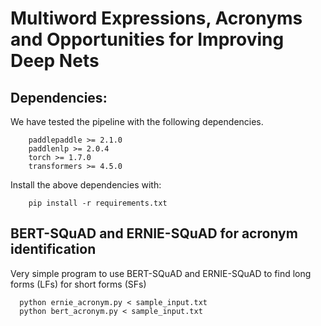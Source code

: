# Multiword Expressions, Acronyms and Opportunities for Improving Deep Nets


## Dependencies:
We have tested the pipeline with the following dependencies. 
```
    paddlepaddle >= 2.1.0
    paddlenlp >= 2.0.4
    torch >= 1.7.0
    transformers >= 4.5.0
```

Install the above dependencies with: 
```shell
    pip install -r requirements.txt
```

## BERT-SQuAD and ERNIE-SQuAD for acronym identification

Very simple program to use BERT-SQuAD and ERNIE-SQuAD to find long forms (LFs) for short forms (SFs)
 ```shell
   python ernie_acronym.py < sample_input.txt
   python bert_acronym.py < sample_input.txt
 ```
